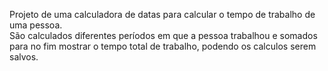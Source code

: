 Projeto de uma calculadora de datas para calcular o tempo de trabalho de uma pessoa.  
São calculados diferentes períodos em que a pessoa trabalhou e somados para no fim mostrar o tempo total de trabalho, podendo os calculos serem salvos.
